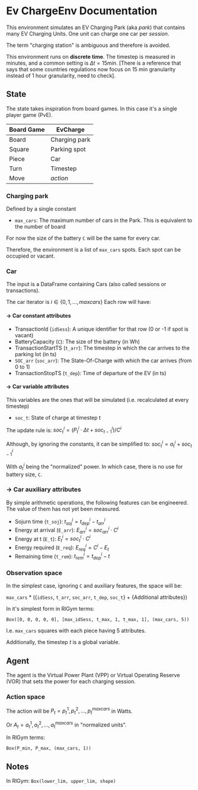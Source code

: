 # Ev ChargeEnv Documentation
This environment simulates an EV Charging Park (aka _park_) that contains many EV Charging Units. One unit can charge one car per _session_.

The term "charging station" is ambiguous and therefore is avoided.

This environment runs on **discrete time**. The timestep is measured in minutes, and a common setting is $\Delta t = 15 min$. [There is a reference that says that some countries regulations now focus on 15 min granularity instead of 1 hour granularity, need to check].


## State
The state takes inspiration from board games. In this case it's a single player game (PvE).

| Board Game | EvCharge      |
|------------|---------------|
| Board      | Charging park |
| Square     | Parking spot  |
| Piece      | Car           |
| Turn       | Timestep      |
| Move       | _action_      |

### Charging park
Defined by a single constant

* `max_cars`: The maximum number of cars in the Park. This is equivalent to the number of board 

For now the size of the battery `C` will be the same for every car.

Therefore, the environment is a list of `max_cars` spots. Each spot can be occupied or vacant.

### Car
The input is a DataFrame containing Cars (also called sessions or transactions). 

The car iterator is $i \in \{0, 1, ..., maxcars \}$
Each row will have:


#### → Car constant attributes
* TransactionId (`idSess`): A unique identifier for that row (0 or -1 if spot is vacant)
* BatteryCapacity (`C`): The size of the battery (in Wh)
* TransactionStartTS (`t_arr`): The timestep in which the car arrives to the parking lot (in ts)
* `SOC_arr` (`soc_arr`): The State-Of-Charge with which the car arrives (from 0 to 1)
* TransactionStopTS (`t_dep`): Time of departure of the EV (in ts)

#### → Car variable attributes
This variables are the ones that will be simulated (i.e. recalculated at every timestep)

* `soc_t`: State of charge at timestep t

The update rule is:
$soc_{t}^i = (P_{t}^i \cdot \Delta t + soc_{t-1}^i)/C^i$

Although, by ignoring the constants, it can be simplified to: 
$soc_{t}^i = a_{t}^i + soc_{t-1}^i$

With $a_{t}^i$ being the "normalized" power. In which case, there is no use for battery size, `C`.

### → Car auxiliary attributes
By simple arithmetic operations, the following features can be engineered. The value of them has not yet been measured.

* Sojurn time (`t_soj`): $t_{soj}^i = t_{dep}^i - t_{arr}^i$
* Energy at arrival (`E_arr`): $E_{arr}^i = soc_{arr}^i \cdot C^i$
* Energy at t (`E_t`): $E_{t}^i = soc_{t}^i \cdot C^i$
* Energy required (`E_req`): $E_{req}^i = C^i - E_{t}$
* Remaining time (`t_rem`): $t_{rem}^i = t_{dep}^i - t$

### Observation space
In the simplest case, ignoring `C` and auxiliary features, the space will be:

`max_cars` * ({`idSess`, `t_arr`, `soc_arr`, `t_dep`, `soc_t`} + {Additional attributes})

In it's simplest form in RlGym terms:

`Box([0, 0, 0, 0, 0], [max_idSess, t_max, 1, t_max, 1], (max_cars, 5))`

I.e. `max_cars` squares with each piece having 5 attributes.

Additionally, the timestep $t$ is a global variable.

## Agent
The agent is the Virtual Power Plant (VPP) or Virtual Operating Reserve (VOR) that sets the power for each charging session.

### Action space
The action will be $P_t = {p_t^1, p_t^2, ..., p_t^{maxcars}}$ in Watts.

Or $A_t = {a_t^1, a_t^2, ..., a_t^{maxcars}}$ in "normalized units".

In RlGym terms:

`Box(P_min, P_max, (max_cars, 1))`

## Notes
In RlGym: `Box(lower_lim, upper_lim, shape)`
